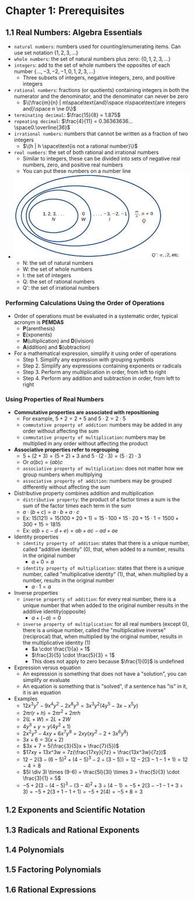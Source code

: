 # Chapter 1: Prerequisites
## 1.1 Real Numbers: Algebra Essentials
- `natural numbers`: numbers used for counting/enumerating items. Can use set notation $\{1, 2, 3, ...\}$
- `whole numbers`: the set of natural numbers plus zero: $\{0, 1, 2, 3, ...\}$
- `integers`: add to the set of whole numbers the opposites of each number $\{..., -3, -2, -1, 0, 1, 2, 3, ...\}$
  - Three subsets of integers, negative integers, zero, and positive integers
- `rational numbers`: fractions (or quotients) containing integers in both the numerator and the denominator, and the denominator can never be zero
  - $\{\frac{m}{n} | m\space\text{and}\space n\space\text{are integers and}\space n \ne 0\}$
- `terminating decimal`: $\frac{15}{8} = 1.875$
- `repeating decimal`: $\frac{4}{11} = 0.36363636... \space0.\overline{36}$
- `irrational numbers`: numbers that cannot be written as a fraction of two integers
  - $\{h | h \space\text{is not a rational number}\}$
- `real numbers`: the set of both rational and irrational numbers
  - Similar to integers, these can be divided into sets of negative real numbers, zero, and positive real numbers
  - You can put these numbers on a number line
- ![Sets of numbers](figure-01.2.jpg)
  - N: the set of natural numbers
  - W: the set of whole numbers
  - I: the set of integers
  - Q: the set of rational numbers
  - Q': the set of irrational numbers
### Performing Calculations Using the Order of Operations
- Order of operations must be evaluated in a systematic order, typical acronym is **PEMDAS**
  - **P**(arenthesis)
  - **E**(xponents)
  - **M**(ultiplication) and **D**(ivision)
  - **A**(ddition) and **S**(ubtraction)
- For a mathematical expression, simplify it using order of operations
  - Step 1. Simplify any expression with grouping symbols
  - Step 2. Simplify any expressions containing exponents or radicals
  - Step 3. Perform any multiplication in order, from left to right
  - Step 4. Perform any addition and subtraction in order, from left to right
### Using Properties of Real Numbers
- **Commutative properties are associated with repositioning**
  - For example, $5 + 2 = 2 + 5$ and $5 \cdot 2 = 2 \cdot 5$
  - `commutative property of addition`: numbers may be added in any order without affecting the sum
  - `commutative property of multiplication`: numbers may be multiplied in any order without affecting the product
- **Associative properties refer to regrouping**
  - $5 + (2 + 3) = (5 + 2) + 3$ and $5 \cdot (2 \cdot 3) = (5 \cdot 2) \cdot 3$
  - Or $a(bc) = (ab)c$
  - `associative property of multiplication`: does not matter how we group numbers when multiplying
  - `associative property of addition`: numbers may be grouped differently without affecting the sum
- Distributive property combines addition and multiplication
  - `distributive property`: the product of a factor times a sum is the sum of the factor times each term in the sum
  - $a \cdot (b + c) = a \cdot b + a \cdot c$
  - Ex: $15(121) = 15(100 + 20 + 1) = 15 \cdot 100 + 15 \cdot 20 + 15 \cdot 1 = 1500 + 300 + 15 = 1815$
  - Ex: $a(b + c - d + e) = ab + ac - ad + ae$
- Identity properties
  - `identity property of addition`: states that there is a unique number, called "additive identity" (0), that, when added to a number, results in the original number
    - $a + 0 = a$
  - `identity property of multiplication`: states that there is a unique number, called "multiplicative identity" (1), that, when multiplied by a number, results in the original number
    - $a \cdot 1 = a$
- Inverse properties
  - `inverse property of addition`: for every real number, there is a unique number that when added to the original number results in the additive identity(opposite)
    - $a + (-a) = 0$
  - `inverse property of multiplication`: for all real numbers (except 0), there is a unique number, called the "multiplicative inverse" (reciprocal) that, when multiplied by the original number, results in the multiplicative identity (1)
    - $a \cdot \frac{1}{a} = 1$
    - $\frac{3}{5} \cdot \frac{5}{3} = 1$
    - This does not apply to zero because $\frac{1}{0}$ is undefined
- Expression versus equation
  - An expression is something that does not have a "solution", you can simplify or evaluate
  - An equation is something that is "solved", if a sentence has "is" in it, it is an equation
- Examples
  - $12x^3y^7 - 9x^4y^2 - 2x^8y^3 = 3x^3y^2(4y^5 - 3x - x^5y)$
  - $2\pi r(r + h) = 2\pi r^2 + 2\pi rh$
  - $2(L + W) = 2L + 2W$
  - $4y^3 + y = y(4y^2 + 1)$
  - $2x^2y^3 - 4xy + 6x^7y^9 = 2xy(xy^2 - 2 + 3x^6y^8)$
  - $3x + 6 = 3(x + 2)$
  - $3x + 7 = 5(\frac{3}{5}x + \frac{7}{5})$
  - $17xy + 13x^3w = 7z(\frac{17xy}{7z} + \frac{13x^3w}{7z})$
  - $12 - 2(3 - (6 - 5)^2 + (4 - 5)^3 - 2 \div(3-5)) = 12 - 2(3 - 1 - 1 + 1) = 12 - 4 = 8$
  - $5l \div 3l \times (9-6) = \frac{5l}{3l} \times 3 = \frac{5}{3} \cdot \frac{3}{1} = 5$
  - $-5 + 2(3 - (4 - 5)^3 - (3 - 4)^2 + 3 \div(4-1) = -5 + 2(3 - -1 - 1 + 3 \div3) = -5 + 2(3 + 1 - 1 + 1) = -5 + 2(4) = -5 + 8 = 3$
## 1.2 Exponents and Scientific Notation
## 1.3 Radicals and Rational Exponents
## 1.4 Polynomials
## 1.5 Factoring Polynomials
## 1.6 Rational Expressions